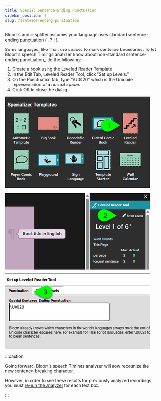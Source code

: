 ```yaml
---
title: Special Sentence-Ending Punctuation
sidebar_position: 7
slug: /sentence-ending-punctuation
---
```




Bloom’s audio-splitter assumes your language uses standard sentence-ending punctuation ( . ? ! ).


Some languages, like Thai, use spaces to mark sentence boundaries. To let Bloom’s speech Timings analyzer know about non-standard sentence-ending punctuation,, do the following:

1. Create a book using the Leveled Reader Template
2. In the Edit Tab, Leveled Reader Tool, click “Set up Levels.”
3. On the Punctuation tab, type “\U0020” which is the Unicode representation of a normal space.
4. Click OK to close the dialog.

![](./sentence-ending-punctuation.2994bb19-df12-8031-b4c8-e03fb5a8b1ff.png)


:::caution

Going forward, Bloom’s speech Timings analyzer will now recognize the new sentence-breaking character. 

However, in order to see these results for previously analyzed recordings, you must [re-run the analyzer](/record-and-split-audio#29a4bb19df12807b941be8c82259d939) for each text box.

:::



